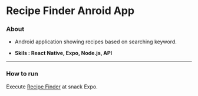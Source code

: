 # Recipe Finder Anroid App

### About

- Android application showing recipes based on searching keyword.

- **Skils : React Native, Expo, Node.js, API**

<hr/>

### How to run 

Execute [Recipe Finder](https://snack.expo.dev/@dev23234/recipe-finder) at snack Expo.

